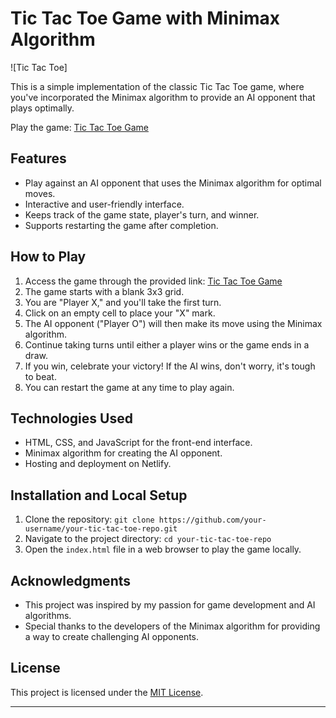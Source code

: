 # Tic Tac Toe Game with Minimax Algorithm

![Tic Tac Toe]

This is a simple implementation of the classic Tic Tac Toe game, where you've incorporated the Minimax algorithm to provide an AI opponent that plays optimally.

Play the game: [Tic Tac Toe Game](https://amshustictacoe.netlify.app/)

## Features

- Play against an AI opponent that uses the Minimax algorithm for optimal moves.
- Interactive and user-friendly interface.
- Keeps track of the game state, player's turn, and winner.
- Supports restarting the game after completion.

## How to Play

1. Access the game through the provided link: [Tic Tac Toe Game](https://amshustictacoe.netlify.app/)
2. The game starts with a blank 3x3 grid.
3. You are "Player X," and you'll take the first turn.
4. Click on an empty cell to place your "X" mark.
5. The AI opponent ("Player O") will then make its move using the Minimax algorithm.
6. Continue taking turns until either a player wins or the game ends in a draw.
7. If you win, celebrate your victory! If the AI wins, don't worry, it's tough to beat.
8. You can restart the game at any time to play again.

## Technologies Used

- HTML, CSS, and JavaScript for the front-end interface.
- Minimax algorithm for creating the AI opponent.
- Hosting and deployment on Netlify.

## Installation and Local Setup

1. Clone the repository: `git clone https://github.com/your-username/your-tic-tac-toe-repo.git`
2. Navigate to the project directory: `cd your-tic-tac-toe-repo`
3. Open the `index.html` file in a web browser to play the game locally.

## Acknowledgments

- This project was inspired by my passion for game development and AI algorithms.
- Special thanks to the developers of the Minimax algorithm for providing a way to create challenging AI opponents.

## License

This project is licensed under the [MIT License](LICENSE).

---
